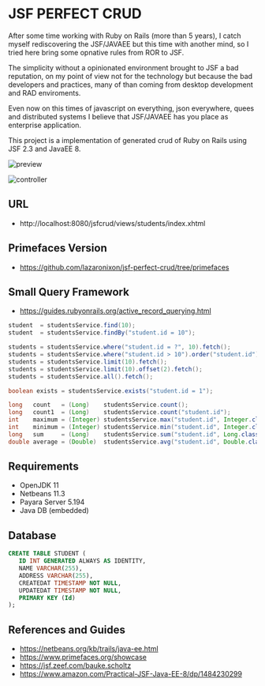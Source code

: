 # JSF PERFECT CRUD

After some time working with Ruby on Rails (more than 5 years), I catch myself rediscovering the JSF/JAVAEE but this time with another mind, so I tried here bring some opnative rules from ROR to JSF. 

The simplicity without a opinionated environment brought to JSF a bad reputation, on my point of view not for the technology but because the bad developers and practices, many of than coming from desktop development and RAD enviroments.

Even now on this times of javascript on everything, json everywhere, quees and distributed systems I believe that JSF/JAVAEE has you place as enterprise application.

This project is a implementation of generated crud of Ruby on Rails using JSF 2.3 and JavaEE 8.

![preview](https://nixo-etc.s3-sa-east-1.amazonaws.com/javajsf.gif)

![controller](https://nixo-etc.s3-sa-east-1.amazonaws.com/screenshot_jsfcrud_8.png)

## URL
* http://localhost:8080/jsfcrud/views/students/index.xhtml

## Primefaces Version
* https://github.com/lazaronixon/jsf-perfect-crud/tree/primefaces

## Small Query Framework
* https://guides.rubyonrails.org/active_record_querying.html

```java
student  = studentsService.find(10);
student  = studentsService.findBy("student.id = 10");

students = studentsService.where("student.id = ?", 10).fetch();
students = studentsService.where("student.id > 10").order("student.id").fetch();
students = studentsService.limit(10).fetch();
students = studentsService.limit(10).offset(2).fetch();
students = studentsService.all().fetch();

boolean exists = studentsService.exists("student.id = 1");

long   count   = (Long)    studentsService.count();
long   count1  = (Long)    studentsService.count("student.id");
int    maximum = (Integer) studentsService.max("student.id", Integer.class);
int    minimum = (Integer) studentsService.min("student.id", Integer.class);
long   sum     = (Long)    studentsService.sum("student.id", Long.class);
double average = (Double)  studentsService.avg("student.id", Double.class);
```

## Requirements

* OpenJDK 11
* Netbeans 11.3
* Payara Server 5.194
* Java DB (embedded)

## Database

```SQL
CREATE TABLE STUDENT (
   ID INT GENERATED ALWAYS AS IDENTITY,
   NAME VARCHAR(255),
   ADDRESS VARCHAR(255),
   CREATEDAT TIMESTAMP NOT NULL,
   UPDATEDAT TIMESTAMP NOT NULL,
   PRIMARY KEY (Id)
);
```

## References and Guides

* https://netbeans.org/kb/trails/java-ee.html
* https://www.primefaces.org/showcase
* https://jsf.zeef.com/bauke.scholtz
* https://www.amazon.com/Practical-JSF-Java-EE-8/dp/1484230299
